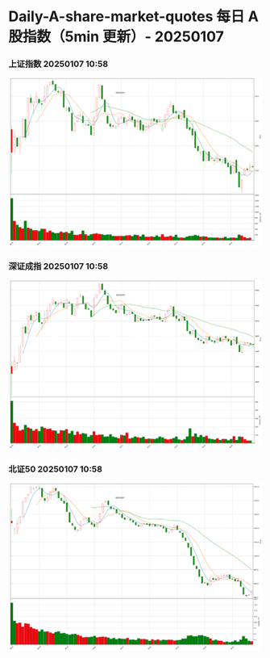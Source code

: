 
# Daily-A-share-market-quotes 每日 A 股指数（5min 更新）- 20250107

### 上证指数 20250107 10:58
![](./fig/2025/1/20250107-sh000001.png)

### 深证成指 20250107 10:58
![](./fig/2025/1/20250107-sz399001.png)

### 北证50 20250107 10:58
![](./fig/2025/1/20250107-bj899050.png)
